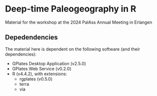 # Deep-time Paleogeography in R

Material for the workshop at the 2024 PalAss Annual Meeting in Erlangen

## Depedendencies

The material here is dependent on the following software (and their dependencies):

- GPlates Desktop Application (v2.5.0)
- GPlates Web Service (v0.2.0)
- R (v4.4.2), with extensions:
  - rgplates (v0.5.0)
  - terra
  - via

